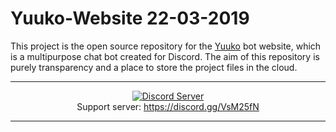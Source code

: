 # Yuuko-Website 22-03-2019

This project is the open source repository for the [Yuuko](https://github.com/Yuuko-oh/Yuuko) bot website, which is a multipurpose chat bot created for Discord. The aim of this repository is purely transparency and a place to store the project files in the cloud. 

---

<p align="center">
  <a href="https://discord.gg/VsM25fN"><img src="https://discordapp.com/api/guilds/368094427089993729/widget.png?style=banner3" alt="Discord Server"></a>
  <br>Support server: <a href="https://discord.gg/VsM25fN">https://discord.gg/VsM25fN</a>
</p>

---